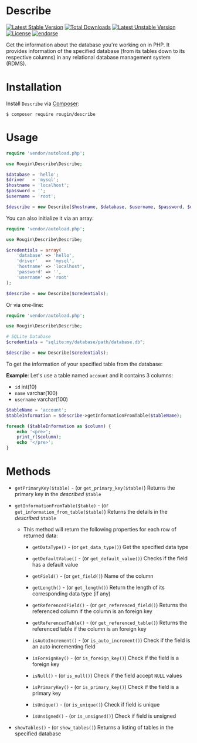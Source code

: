 # Describe

[![Latest Stable Version](https://poser.pugx.org/rougin/describe/v/stable)](https://packagist.org/packages/rougin/describe) [![Total Downloads](https://poser.pugx.org/rougin/describe/downloads)](https://packagist.org/packages/rougin/describe) [![Latest Unstable Version](https://poser.pugx.org/rougin/describe/v/unstable)](https://packagist.org/packages/rougin/describe) [![License](https://poser.pugx.org/rougin/describe/license)](https://packagist.org/packages/rougin/describe) [![endorse](https://api.coderwall.com/rougin/endorsecount.png)](https://coderwall.com/rougin)

Get the information about the database you're working on in PHP. It provides information of the specified database (from its tables down to its respective columns) in any relational database management system (RDMS).

# Installation

Install ```Describe``` via [Composer](https://getcomposer.org):

```$ composer require rougin/describe```

# Usage

```php
require 'vendor/autoload.php';

use Rougin\Describe\Describe;

$database = 'hello';
$driver   = 'mysql';
$hostname = 'localhost';
$password = '';
$username = 'root';

$describe = new Describe($hostname, $database, $username, $password, $driver);
```

You can also initialize it via an array:

```php
require 'vendor/autoload.php';

use Rougin\Describe\Describe;

$credentials = array(
	'database' => 'hello',
	'driver'   => 'mysql',
	'hostname' => 'localhost',
	'password' => '',
	'username' => 'root'
);

$describe = new Describe($credentials);
```

Or via one-line:

```php
require 'vendor/autoload.php';

use Rougin\Describe\Describe;

# SQLite Database
$credentials = "sqlite:my/database/path/database.db";

$describe = new Describe($credentials);
```

To get the information of your specified table from the database:

**Example**: Let's use a table named ```account``` and it contains 3 columns:

* ```id```       int(10)
* ```name```     varchar(100)
* ```username``` varchar(100)

```php
$tableName = 'account';
$tableInformation = $describe->getInformationFromTable($tableName);

foreach ($tableInformation as $column) {
	echo '<pre>';
	print_r($column);
	echo '</pre>';
}
```

# Methods

* ```getPrimaryKey($table)``` - (or ```get_primary_key($table)```) Returns the primary key in the *described* ```$table```

* ```getInformationFromTable($table)``` - (or ```get_information_from_table($table)```) Returns the details in the *described* ```$table```

	* This method will return the following properties for each row of returned data:

		* ```getDataType()``` - (or ```get_data_type()```) Get the specified data type

		* ```getDefaultValue()``` - (or ```get_default_value()```) Checks if the field has a default value

		* ```getField()``` - (or ```get_field()```) Name of the column

		* ```getLength()``` - (or ```get_length()```) Return the length of its corresponding data type (if any)

		* ```getReferencedField()``` - (or ```get_referenced_field()```) Returns the referenced column if the column is an foreign key

		* ```getReferencedTable()``` - (or ```get_referenced_table()```) Returns the referenced table if the column is an foreign key

		* ```isAutoIncrement()``` - (or ```is_auto_increment()```) Check if the field is an auto incrementing field

		* ```isForeignKey()``` - (or ```is_foreign_key()```) Check if the field is a foreign key

		* ```isNull()``` - (or ```is_null()```) Check if the field accept ```NULL``` values

		* ```isPrimaryKey()``` - (or ```is_primary_key()```) Check if the field is a primary key

		* ```isUnique()``` - (or ```is_unique()```) Check if field is unique

		* ```isUnsigned()``` - (or ```is_unsigned()```) Check if field is unsigned

* ```showTables()``` - (or ```show_tables()```) Returns a listing of tables in the specified database